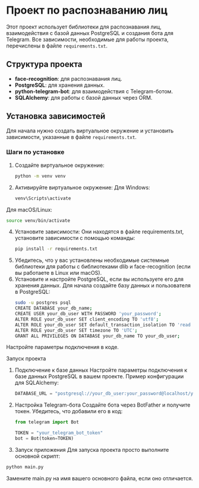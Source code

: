 # Проект по распознаванию лиц
Этот проект использует библиотеки для распознавания лиц, взаимодействия с базой данных PostgreSQL и создания бота для Telegram. Все зависимости, необходимые для работы проекта, перечислены в файле `requirements.txt`.
## Структура проекта
- **face-recognition**: для распознавания лиц.
- **PostgreSQL**: для хранения данных.
- **python-telegram-bot**: для взаимодействия с Telegram-ботом.
- **SQLAlchemy**: для работы с базой данных через ORM.
## Установка зависимостей
Для начала нужно создать виртуальное окружение и установить зависимости, указанные в файле `requirements.txt`. 

### Шаги по установке
1. Создайте виртуальное окружение:
   ```bash
   python -m venv venv
2. Активируйте виртуальное окружение:
Для Windows:
   ```bash
   venv\Scripts\activate
Для macOS/Linux:
   ```bash
   source venv/bin/activate
   ```
4. Установите зависимости:
Они находятся в файле requirements.txt, установите зависимости с помощью команды:
   ```bash
   pip install -r requirements.txt
   ```
6. Убедитесь, что у вас установлены необходимые системные библиотеки для работы с библиотеками dlib и face-recognition (если вы работаете в Linux или macOS).
7. Установите и настройте PostgreSQL, если вы используете его для хранения данных.
Для начала создайте базу данных и пользователя в PostgreSQL:
   ```bash
   sudo -u postgres psql
   CREATE DATABASE your_db_name;
   CREATE USER your_db_user WITH PASSWORD 'your_password';
   ALTER ROLE your_db_user SET client_encoding TO 'utf8';
   ALTER ROLE your_db_user SET default_transaction_isolation TO 'read committed';
   ALTER ROLE your_db_user SET timezone TO 'UTC';
   GRANT ALL PRIVILEGES ON DATABASE your_db_name TO your_db_user;
   ```
Настройте параметры подключения в коде.

Запуск проекта
1. Подключение к базе данных
Настройте параметры подключения к базе данных PostgreSQL в вашем проекте. Пример конфигурации для SQLAlchemy:
   ```python
   DATABASE_URL = "postgresql://your_db_user:your_password@localhost/your_db_name"
   ```
3. Настройка Telegram-бота
Создайте бота через BotFather и получите токен. Убедитесь, что добавили его в код:
   ```python
   from telegram import Bot
   
   TOKEN = "your_telegram_bot_token"
   bot = Bot(token=TOKEN)
   ```
3. Запуск приложения
Для запуска проекта просто выполните основной скрипт:
```bash
python main.py
```
Замените main.py на имя вашего основного файла, если оно отличается.
